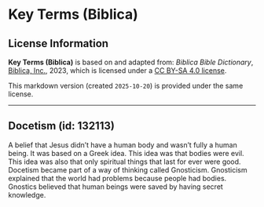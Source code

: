 # Key Terms (Biblica)

## License Information

**Key Terms (Biblica)** is based on and adapted from: _Biblica Bible Dictionary_, [Biblica, Inc.](https://www.biblica.com/), 2023, which is licensed under a [CC BY-SA 4.0 license](https://creativecommons.org/licenses/by-sa/4.0/legalcode.en).

This markdown version (created `2025-10-20`) is provided under the same license.



--------------------------------

## Docetism (id: 132113)

A belief that Jesus didn’t have a human body and wasn’t fully a human being. It was based on a Greek idea. This idea was that bodies were evil. This idea was also that only spiritual things that last for ever were good. Docetism became part of a way of thinking called Gnosticism. Gnosticism explained that the world had problems because people had bodies. Gnostics believed that human beings were saved by having secret knowledge.


